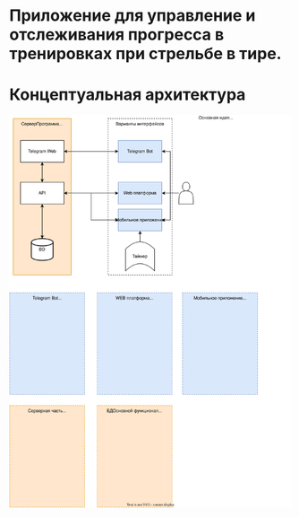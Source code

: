 # Приложение для управление и отслеживания прогресса в тренировках при стрельбе в тире.

# Концептуальная архитектура
![tir](/Concept.drawio.svg)
